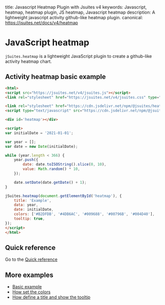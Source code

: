 title: Javascript Heatmap Plugin with Jsuites v4
keywords: Javascript, heatmap, heatmap plugin, JS heatmap, Javascript heatmap
description: A lightweight javascript activity github-like heatmap plugin.
canonical: https://jsuites.net/docs/v4/heatmap

JavaScript heatmap
==================

`jSuites.heatmap` is a lightweight JavaScript plugin to create a github-like activity heatmap chart.  

Activity heatmap basic example
------------------------------

```html
<html>
<script src="https://jsuites.net/v4/jsuites.js"></script>
<link rel="stylesheet" href="https://jsuites.net/v4/jsuites.css" type="text/css" />

<link rel="stylesheet" href="https://cdn.jsdelivr.net/npm/@jsuites/heatmap/heatmap.min.css" type="text/css" />
<script type="text/javascript" src="https://cdn.jsdelivr.net/npm/@jsuites/heatmap/heatmap.min.js"></script>

<div id='heatmap'></div>

<script>
var initialDate = '2021-01-01';

var year = [];
var date = new Date(initialDate);

while (year.length < 366) {
    year.push({
        date: date.toISOString().slice(0, 10),
        value: Math.random() * 10,
    });

    date.setDate(date.getDate() + 1);
}

jSuites.heatmap(document.getElementById('heatmap'), {
    title: 'Example',
    data: year,
    date: initialDate,
    colors: ['#B2DFDB', '#4DB6AC', '#009688', '#00796B', '#004D40'],
    tooltip: true,
});
</script>
</html>
```
  
  

Quick reference
---------------

Go to the [Quick reference](/docs/v4/heatmap/quick-reference)  
  

More examples
-------------

* [Basic example](/docs/v4/heatmap/basic)
* [How set the colors](/docs/v4/heatmap/colors)
* [How define a title and show the tooltip](/docs/v4/heatmap/title-and-tooltip)
